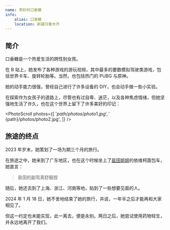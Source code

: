 ```yaml
---
name: 奇妙的口香糖
info:
    alias: 口香糖
    location: 新疆乌鲁木齐
---
```


## 简介

口香糖是一个热爱生活的跨性别女孩。

在 B 站上，她发布了各种游戏的游玩视频，其中最多的要数模拟驾驶类游戏，包括世界卡车、旋转轮胎等。当然，也包括热门的 PUBG 与原神。

她的动手能力很强，曾经自己进行了许多设备的 DIY，也会动手做一些小实验。

<!-- World Truck - Driving Simulator -->

<!-- Spintires: MudRunner -->

在探索作为女孩子的道路上，尽管也有过自卑、迷茫，以及各种焦虑情绪，但她坚强地生活了许久，也在这个世界上留下了许多美好的印记：

<PhotoScroll photos={[
    '${path}/photos/photo1.jpg',
    '${path}/photos/photo2.jpg',
]} />

## 旅途的终点

2023 年岁末，她策划了一场为期三个月的旅行。

在旅途之中，她来到了广东地区，也在这个时候坐上了[盐田姐姐](https://one-among.us/profile/SS3B_0016/)的依维柯面包车，她直言：

> 盐田的副驾真舒服捏

随后，她还去到了上海、浙江、河南等地，贴到了一些想要见面的人。

2024 年 1 月 18 日，她不舍地结束了她的旅行，并说，一年半之后才能再和大家相见了。

但这一约定也未能实现，此一离去，便是永别。两日之后，她尝试使用药物轻生，并永远地离开了我们。
